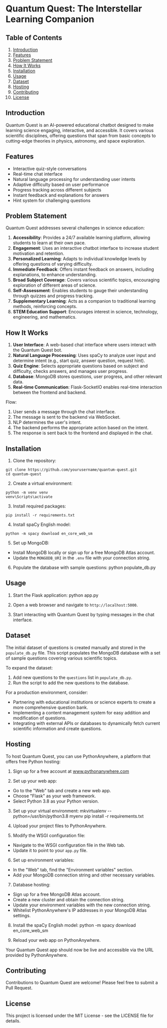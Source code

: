 # Quantum Quest: The Interstellar Learning Companion

## Table of Contents
1. [Introduction](#introduction)
2. [Features](#features)
3. [Problem Statement](#problem-statement)
4. [How It Works](#how-it-works)
5. [Installation](#installation)
6. [Usage](#usage)
7. [Dataset](#dataset)
8. [Hosting](#hosting)
9. [Contributing](#contributing)
10. [License](#license)

## Introduction

Quantum Quest is an AI-powered educational chatbot designed to make learning science engaging, interactive, and accessible. It covers various scientific disciplines, offering questions that span from basic concepts to cutting-edge theories in physics, astronomy, and space exploration.

## Features

- Interactive quiz-style conversations
- Real-time chat interface
- Natural language processing for understanding user intents
- Adaptive difficulty based on user performance
- Progress tracking across different subjects
- Instant feedback and explanations for answers
- Hint system for challenging questions

## Problem Statement

Quantum Quest addresses several challenges in science education:

1. **Accessibility**: Provides a 24/7 available learning platform, allowing students to learn at their own pace.
2. **Engagement**: Uses an interactive chatbot interface to increase student motivation and retention.
3. **Personalized Learning**: Adapts to individual knowledge levels by offering questions of varying difficulty.
4. **Immediate Feedback**: Offers instant feedback on answers, including explanations, to enhance understanding.
5. **Broad Subject Coverage**: Covers various scientific topics, encouraging exploration of different areas of science.
6. **Self-Assessment**: Enables students to gauge their understanding through quizzes and progress tracking.
7. **Supplementary Learning**: Acts as a companion to traditional learning methods, reinforcing concepts.
8. **STEM Education Support**: Encourages interest in science, technology, engineering, and mathematics.

## How It Works

1. **User Interface**: A web-based chat interface where users interact with the Quantum Quest bot.
2. **Natural Language Processing**: Uses spaCy to analyze user input and determine intent (e.g., start quiz, answer question, request hint).
3. **Quiz Engine**: Selects appropriate questions based on subject and difficulty, checks answers, and manages user progress.
4. **Database**: MongoDB stores questions, user progress, and other relevant data.
5. **Real-time Communication**: Flask-SocketIO enables real-time interaction between the frontend and backend.

Flow:
1. User sends a message through the chat interface.
2. The message is sent to the backend via WebSocket.
3. NLP determines the user's intent.
4. The backend performs the appropriate action based on the intent.
5. The response is sent back to the frontend and displayed in the chat.

## Installation

1. Clone the repository:
```
git clone https://github.com/yourusername/quantum-quest.git
cd quantum-quest
```

2. Create a virtual environment:
```
python -m venv venv
venv\Scripts\activate
```

3. Install required packages:
```
pip install -r requirements.txt
```

4. Install spaCy English model:
```
python -m spacy download en_core_web_sm
```

5. Set up MongoDB:
- Install MongoDB locally or sign up for a free MongoDB Atlas account.
- Update the `MONGODB_URI` in the `.env` file with your connection string.

6. Populate the database with sample questions:
python populate_db.py

## Usage

1. Start the Flask application:
python app.py

2. Open a web browser and navigate to `http://localhost:5000`.

3. Start interacting with Quantum Quest by typing messages in the chat interface.

## Dataset

The initial dataset of questions is created manually and stored in the `populate_db.py` file. This script populates the MongoDB database with a set of sample questions covering various scientific topics.

To expand the dataset:
1. Add new questions to the `questions` list in `populate_db.py`.
2. Run the script to add the new questions to the database.

For a production environment, consider:
- Partnering with educational institutions or science experts to create a more comprehensive question bank.
- Implementing a content management system for easy addition and modification of questions.
- Integrating with external APIs or databases to dynamically fetch current scientific information and create questions.

## Hosting

To host Quantum Quest, you can use PythonAnywhere, a platform that offers free Python hosting:

1. Sign up for a free account at www.pythonanywhere.com

2. Set up your web app:
- Go to the "Web" tab and create a new web app.
- Choose "Flask" as your web framework.
- Select Python 3.8 as your Python version.

3. Set up your virtual environment:
mkvirtualenv --python=/usr/bin/python3.8 myenv
pip install -r requirements.txt

4. Upload your project files to PythonAnywhere.

5. Modify the WSGI configuration file:
- Navigate to the WSGI configuration file in the Web tab.
- Update it to point to your `app.py` file.

6. Set up environment variables:
- In the "Web" tab, find the "Environment variables" section.
- Add your MongoDB connection string and other necessary variables.

7. Database hosting:
- Sign up for a free MongoDB Atlas account.
- Create a new cluster and obtain the connection string.
- Update your environment variables with the new connection string.
- Whitelist PythonAnywhere's IP addresses in your MongoDB Atlas settings.

8. Install the spaCy English model:
python -m spacy download en_core_web_sm

9. Reload your web app on PythonAnywhere.

Your Quantum Quest app should now be live and accessible via the URL provided by PythonAnywhere.

## Contributing

Contributions to Quantum Quest are welcome! Please feel free to submit a Pull Request.

## License

This project is licensed under the MIT License - see the LICENSE file for details.